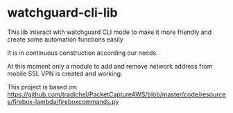 # watchguard-cli-lib
This lib interact with watchguard CLI mode to make it more friendly and create some automation functions easily

It is in continuous construction according our needs. 

At this moment only a module to add and remove network address from mobile SSL VPN is created and working. 

This project is based on: https://github.com/tradichel/PacketCaptureAWS/blob/master/code/resources/firebox-lambda/fireboxcommands.py
